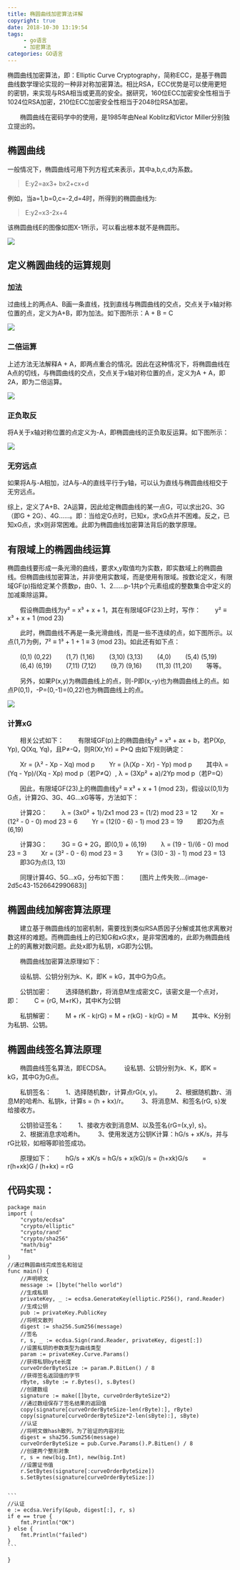 ```yaml
---
title: 椭圆曲线加密算法详解
copyright: true
date: 2018-10-30 13:19:54
tags:
     - go语言
     - 加密算法
categories: GO语言
---
```


椭圆曲线加密算法，即：Elliptic Curve Cryptography，简称ECC，是基于椭圆曲线数学理论实现的一种非对称加密算法。相比RSA，ECC优势是可以使用更短的密钥，来实现与RSA相当或更高的安全。据研究，160位ECC加密安全性相当于1024位RSA加密，210位ECC加密安全性相当于2048位RSA加密。

　　椭圆曲线在密码学中的使用，是1985年由Neal Koblitz和Victor Miller分别独立提出的。 

## 椭圆曲线

一般情况下，椭圆曲线可用下列方程式来表示，其中a,b,c,d为系数。

> E:y2=ax3+ bx2+cx+d

例如，当a=1,b=0,c=-2,d=4时，所得到的椭圆曲线为:

> E:y2=x3-2x+4

该椭圆曲线E的图像如图X-1所示，可以看出根本就不是椭圆形。　　

![](椭圆曲线加密算法详解/1.png)

## 定义椭圆曲线的运算规则

### 加法

过曲线上的两点A、B画一条直线，找到直线与椭圆曲线的交点，交点关于x轴对称位置的点，定义为A+B，即为加法。如下图所示：A + B = C

![](椭圆曲线加密算法详解/2.png)

### 二倍运算

上述方法无法解释A + A，即两点重合的情况。因此在这种情况下，将椭圆曲线在A点的切线，与椭圆曲线的交点，交点关于x轴对称位置的点，定义为A + A，即2A，即为二倍运算。

![](椭圆曲线加密算法详解/3.png)

### 正负取反

将A关于x轴对称位置的点定义为-A，即椭圆曲线的正负取反运算。如下图所示：

![](椭圆曲线加密算法详解/4.png)

### 无穷远点

如果将A与-A相加，过A与-A的直线平行于y轴，可以认为直线与椭圆曲线相交于无穷远点。

综上，定义了A+B、2A运算，因此给定椭圆曲线的某一点G，可以求出2G、3G（即G + 2G）、4G……。即：当给定G点时，已知x，求xG点并不困难。反之，已知xG点，求x则非常困难。此即为椭圆曲线加密算法背后的数学原理。

## 有限域上的椭圆曲线运算

椭圆曲线要形成一条光滑的曲线，要求x,y取值均为实数，即实数域上的椭圆曲线。但椭圆曲线加密算法，并非使用实数域，而是使用有限域。按数论定义，有限域GF(p)指给定某个质数p，由0、1、2……p-1共p个元素组成的整数集合中定义的加减乘除运算。

　　假设椭圆曲线为y² = x³ + x + 1，其在有限域GF(23)上时，写作： 
　　y² ≡ x³ + x + 1 (mod 23)

　　此时，椭圆曲线不再是一条光滑曲线，而是一些不连续的点，如下图所示。以点(1,7)为例，7² ≡ 1³ + 1 + 1 ≡ 3 (mod 23)。如此还有如下点：

　　(0,1) (0,22) 
　　(1,7) (1,16) 
　　(3,10) (3,13) 
　　(4,0) 
　　(5,4) (5,19) 
　　(6,4) (6,19) 
　　(7,11) (7,12) 
　　(9,7) (9,16) 
　　(11,3) (11,20) 
　　等等。

　　另外，如果P(x,y)为椭圆曲线上的点，则-P即(x,-y)也为椭圆曲线上的点。如点P(0,1)，-P=(0,-1)=(0,22)也为椭圆曲线上的点。

![](椭圆曲线加密算法详解/5.png)

### 计算xG

　　相关公式如下： 
　　有限域GF(p)上的椭圆曲线y² = x³ + ax + b，若P(Xp, Yp), Q(Xq, Yq)，且P≠-Q，则R(Xr,Yr) = P+Q 由如下规则确定：

　　Xr = (λ² - Xp - Xq) mod p 
　　Yr = (λ(Xp - Xr) - Yp) mod p 
　　其中λ = (Yq - Yp)/(Xq - Xp) mod p（若P≠Q）, λ = (3Xp² + a)/2Yp mod p（若P=Q）

　　因此，有限域GF(23)上的椭圆曲线y² ≡ x³ + x + 1 (mod 23)，假设以(0,1)为G点，计算2G、3G、4G…xG等等，方法如下：

　　计算2G： 
　　λ = (3x0² + 1)/2x1 mod 23 = (1/2) mod 23 = 12 
　　Xr = (12² - 0 - 0) mod 23 = 6 
　　Yr = (12(0 - 6) - 1) mod 23 = 19 
　　即2G为点(6,19)

　　计算3G： 
　　3G = G + 2G，即(0,1) + (6,19) 
　　λ = (19 - 1)/(6 - 0) mod 23 = 3 
　　Xr = (3² - 0 - 6) mod 23 = 3 
　　Yr = (3(0 - 3) - 1) mod 23 = 13 
　　即3G为点(3, 13)

　　同理计算4G、5G…xG，分布如下图： 
　　[图片上传失败…(image-2d5c43-1526642990683)] 

## 椭圆曲线加解密算法原理

　　建立基于椭圆曲线的加密机制，需要找到类似RSA质因子分解或其他求离散对数这样的难题。而椭圆曲线上的已知G和xG求x，是非常困难的，此即为椭圆曲线上的的离散对数问题。此处x即为私钥，xG即为公钥。

　　椭圆曲线加密算法原理如下：

　　设私钥、公钥分别为k、K，即K = kG，其中G为G点。

　　公钥加密： 
　　选择随机数r，将消息M生成密文C，该密文是一个点对，即： 
　　C = {rG, M+rK}，其中K为公钥

　　私钥解密： 
　　M + rK - k(rG) = M + r(kG) - k(rG) = M 
　　其中k、K分别为私钥、公钥。

## 椭圆曲线签名算法原理

　　椭圆曲线签名算法，即ECDSA。 
　　设私钥、公钥分别为k、K，即K = kG，其中G为G点。

　　私钥签名： 
　　1、选择随机数r，计算点rG(x, y)。 
　　2、根据随机数r、消息M的哈希h、私钥k，计算s = (h + kx)/r。 
　　3、将消息M、和签名{rG, s}发给接收方。

　　公钥验证签名： 
　　1、接收方收到消息M、以及签名{rG=(x,y), s}。 
　　2、根据消息求哈希h。 
　　3、使用发送方公钥K计算：hG/s + xK/s，并与rG比较，如相等即验签成功。

　　原理如下： 
　　hG/s + xK/s = hG/s + x(kG)/s = (h+xk)G/s 
　　= r(h+xk)G / (h+kx) = rG

## 代码实现：

```
package main
import (
    "crypto/ecdsa"
    "crypto/elliptic"
    "crypto/rand"
    "crypto/sha256"
    "math/big"
    "fmt"
)
//通过椭圆曲线完成签名和验证
func main() {
    //声明明文
    message := []byte("hello world")
    //生成私钥
    privateKey, _ := ecdsa.GenerateKey(elliptic.P256(), rand.Reader)
    //生成公钥
    pub := privateKey.PublicKey
    //将明文散列
    digest := sha256.Sum256(message)
    //签名
    r, s, _ := ecdsa.Sign(rand.Reader, privateKey, digest[:])
    //设置私钥的参数类型为曲线类型
    param := privateKey.Curve.Params()
    //获得私钥byte长度
    curveOrderByteSize := param.P.BitLen() / 8
    //获得签名返回值的字节
    rByte, sByte := r.Bytes(), s.Bytes()
    //创建数组
    signature := make([]byte, curveOrderByteSize*2)
    //通过数组保存了签名结果的返回值
    copy(signature[curveOrderByteSize-len(rByte):], rByte)
    copy(signature[curveOrderByteSize*2-len(sByte):], sByte)
    //认证
    //将明文做hash散列，为了验证的内容对比
    digest = sha256.Sum256(message)
    curveOrderByteSize = pub.Curve.Params().P.BitLen() / 8
    //创建两个整形对象
    r, s = new(big.Int), new(big.Int)
    //设置证书值
    r.SetBytes(signature[:curveOrderByteSize])
    s.SetBytes(signature[curveOrderByteSize:])
 
 
​```
//认证
e := ecdsa.Verify(&pub, digest[:], r, s)
if e == true {
    fmt.Println("OK")
} else {
    fmt.Println("failed")
}
​```
 
}

```


